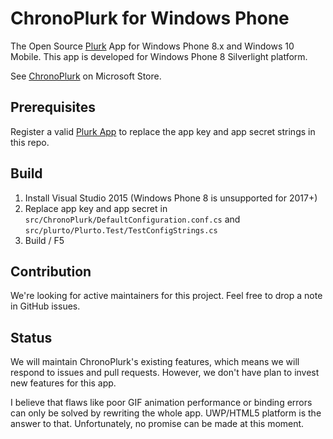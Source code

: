 # ChronoPlurk for Windows Phone

The Open Source [Plurk](https://plurk.com) App for Windows Phone 8.x and Windows 10 Mobile. This app is developed for Windows Phone 8 Silverlight platform.

See [ChronoPlurk](https://www.microsoft.com/store/apps/9nblggh0b1nw) on Microsoft Store.

## Prerequisites

Register a valid [Plurk App](https://www.plurk.com/API) to replace the app key and app secret strings in this repo.

## Build

1. Install Visual Studio 2015 (Windows Phone 8 is unsupported for 2017+)
2. Replace app key and app secret in `src/ChronoPlurk/DefaultConfiguration.conf.cs` and `src/plurto/Plurto.Test/TestConfigStrings.cs`
3. Build / F5

## Contribution

We're looking for active maintainers for this project. Feel free to drop a note in GitHub issues.

## Status

We will maintain ChronoPlurk's existing features, which means we will respond to issues and pull requests. However, we don't have plan to invest new features for this app.

I believe that flaws like poor GIF animation performance or binding errors can only be solved by rewriting the whole app. UWP/HTML5 platform is the answer to that. Unfortunately, no promise can be made at this moment.
